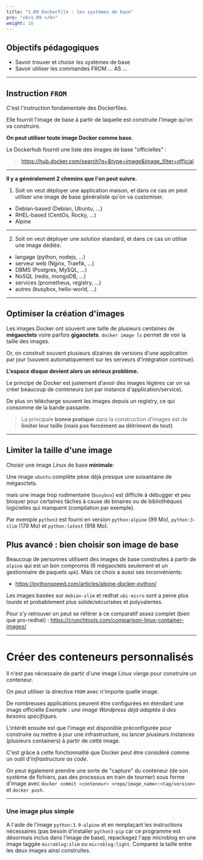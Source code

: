 ```yaml
---
title: "1.09 Dockerfile : les systèmes de base"
pre: "<b>1.09 </b>"
weight: 10
---
```


## Objectifs pédagogiques

  - Savoir trouver et choisir les systèmes de base
  - Savoir utiliser les commandes FROM ... AS ...

---

## Instruction `FROM`

C'est l'instruction fondamentale des Dockerfiles. 

Elle fournit l'image de base à partir de laquelle est construite l'image qu'on va construire.

**On peut utiliser toute image Docker comme base.**

Le Dockerhub fournit une liste des images de base "officielles" :

> https://hub.docker.com/search?q=&type=image&image_filter=official

---

**Il y a généralement 2 chemins que l'on peut suivre.**

1. Soit on veut déployer une application maison, et dans ce cas on peut utiliser une image de base généraliste qu'on va customiser.
  * Debian-based (Debian, Ubuntu, ...)
  * RHEL-based (CentOs, Rocky, ...)
  * Alpine
---

2. Soit on veut déployer une solution standard, et dans ce cas on utilise une image dédiés:
  * langage (python, nodejs, ...)
  * serveur web (Nginx, Traefik, ...)
  * DBMS (Postgres, MySQL, ...)
  * NoSQL (redis, mongoDB, ...) 
  * services (prometheus, registry, ...)
  * autres (busybox, hello-world, ...)


---

## Optimiser la création d'images

Les images Docker ont souvent une taille de plusieurs centaines de **mégaoctets** voire parfois **gigaoctets**. `docker image ls` permet de voir la taille des images.

Or, on construit souvent plusieurs dizaines de versions d'une application par jour (souvent automatiquement sur les serveurs d'intégration continue).

**L'espace disque devient alors un sérieux problème.**

Le principe de Docker est justement d'avoir des images légères car on va créer beaucoup de conteneurs (un par instance d'application/service).

De plus on télécharge souvent les images depuis un registry, ce qui consomme de la bande passante.

> La principale **bonne pratique** dans la construction d'images est de **limiter leur taille (mais pas forcément au détriment de tout)**.

---

## Limiter la taille d'une image

Choisir une image Linux de base **minimale**:

Une image `ubuntu` complète pèse déjà presque une soixantaine de mégaoctets.

mais une image trop rudimentaire (`busybox`) est difficile à débugger et peu bloquer pour certaines tâches à cause de binaires ou de bibliothèques logicielles qui manquent (compilation par exemple).

Par exemple `python3` est fourni en version `python:alpine` (99 Mo), `python:3-slim` (179 Mo) et `python:latest` (918 Mo).


## Plus avancé : bien choisir son image de base

Beaucoup de personnes utilisent des images de base construites à partir de `alpine` qui est un bon compromis (6 mégaoctets seulement et un gestionnaire de paquets `apk`). Mais ce choix a aussi ses inconvénients:
- https://pythonspeed.com/articles/alpine-docker-python/

Les images basées sur `debian-slim` et redhat `ubi-micro` sont a peine plus lourde et probablement plus solide/sécurisées et polyvalentes.

Pour s'y retrouver on peut se référer à ce comparatif assez complet (bien que pro-redhat) : https://crunchtools.com/comparison-linux-container-images/

---

# Créer des conteneurs personnalisés

Il n'est pas nécessaire de partir d'une image Linux vierge pour construire un conteneur.

On peut utiliser la directive `FROM` avec n'importe quelle image.

De nombreuses applications peuvent être configurées en étendant une image officielle
_Exemple : une image Wordpress déjà adaptée à des besoins spécifiques._

L'intérêt ensuite est que l'image est disponible préconfigurée pour construire ou mettre à jour une infrastructure, ou lancer plusieurs instances (plusieurs containers) à partir de cette image.

C'est grâce à cette fonctionnalité que Docker peut être considéré comme un outil d'_infrastructure as code_.

On peut également prendre une sorte de "capture" du conteneur (de son système de fichiers, pas des processus en train de tourner) sous forme d'image avec `docker commit <conteneur> <repo/image_name>:<tag/version>` et `docker push`.

---

### Une image plus simple

A l'aide de l'image `python:3.9-alpine` et en remplaçant les instructions nécessaires (pas besoin d'installer `python3-pip` car ce programme est désormais inclus dans l'image de base), repackagez l'app microblog en une image taggée `microblog:slim` ou `microblog:light`. Comparez la taille entre les deux images ainsi construites.
